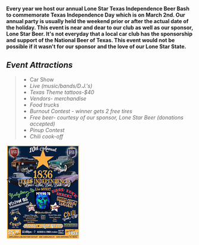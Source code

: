 **Every year we host our annual Lone Star Texas Independence Beer Bash to commemorate Texas Independence Day which is on March 2nd. Our annual party is usually held the weekend prior or after the actual date of the holiday. This event is near and dear to our club as well as our sponsor, Lone Star Beer. It's not everyday that a local car club has the sponsorship and support of the National Beer of Texas. This event would not be possible if it wasn't for our sponsor and the love of our Lone Star State.**

## **_Event Attractions_**
>- Car Show
>- *Live (music/bands/D.J.'s)*
>- *Texas Theme tattoos-$40*
>- *Vendors- merchandise*
>- *Food trucks*
>- *Burnout Contest - winner gets 2 free tires*
>- *Free beer- courtesy of our sponsor, Lone Star Beer (donations accepted)*
>- *Pinup Contest*
>- *Chili cook-off*

![Texas Indep](../Texas%20Indep.jpeg)




















